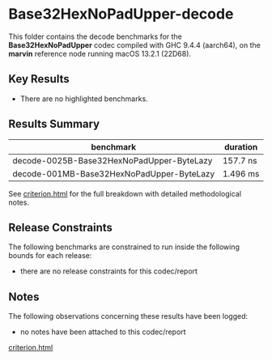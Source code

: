 # Base32HexNoPadUpper-decode

This folder contains the decode benchmarks for the **Base32HexNoPadUpper** codec compiled with GHC 9.4.4 (aarch64), on the 
**marvin** reference node running macOS 13.2.1 (22D68).

## Key Results

* There are no highlighted benchmarks.

## Results Summary

| benchmark                                 | duration |
| ----------------------------------------- | -------- |
| decode-0025B-Base32HexNoPadUpper-ByteLazy | 157.7 ns |
| decode-001MB-Base32HexNoPadUpper-ByteLazy | 1.496 ms |

See [criterion.html](criterion.html) for the full breakdown with detailed methodological notes.

## Release Constraints

The following benchmarks are constrained to run inside the following bounds for each release:

* there are no release constraints for this codec/report

## Notes

The following observations concerning these results have been logged:
* no notes have been attached to this codec/report

[criterion.html](criterion.html)

